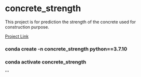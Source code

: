 # concrete_strength
This project is for prediction the strength of the concrete used for construction purpose.
 
[Project Link](https://cement-strength-predict1.herokuapp.com/)


### conda create -n concrete_strength python==3.7.10
### conda activate concrete_strength

'''
